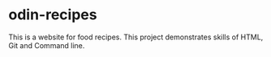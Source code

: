 # odin-recipes
This is a website for food recipes. This project demonstrates skills of HTML, Git and Command line.